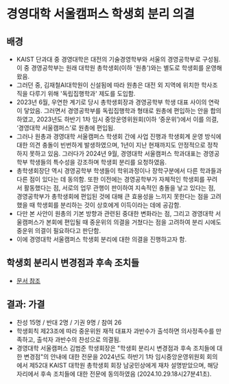 경영대학 서울캠퍼스 학생회 분리 의결
===

## 배경
- KAIST 단과대 중 경영대학은 대전의 기술경영학부와 서울의 경영공학부로 구성됨. 이 중 경영공학부는 원래 대학원 총학생회(이하 '원총')와는 별도로 학생회를 운영해 왔음.
- 그러던 중, 김재철AI대학원이 신설됨에 따라 원총은 대전 외 지역에 위치한 학사조직을 다루기 위해 '독립집행학과' 제도를 도입함. 
- 2023년 6월, 우연한 계기로 당시 총학생회장과 경영공학부 학생 대표 사이의 연락이 닿았음. 그러면서 경영공학부를 독립집행학과 형태로 원총에 편입하는 안을 합의하였고, 2023년도 하반기 1차 임시 중앙운영위원회(이하 ‘중운위’)에서 이를 의결, ‘경영대학 서울캠퍼스’로 원총에 편입됨.
- 그러나 원총과 경영대학 서울캠퍼스 학생회 간에 사업 진행과 학생회계 운영 방식에 대한 의견 충돌이 빈번하게 발생하였으며, 1년이 지난 현재까지도 안정적으로 정착하지 못하고 있음. 그러다가 2024년 9월, 경영대학 서울캠퍼스 학과대표는 경영공학부 학생들의 특수성을 강조하며 학생회 분리를 요청하였음. 
- 총학생회장단 역시 경영공학부 학생들이 학위과정이나 장학구분에서 다른 학과들과 다른 점이 있다는 데 동의함. 또한 이전에는 경영공학부가 자체적인 학생회를 꾸려서 활동했다는 점, 서로의 업무 관행이 판이하여 지속적인 충돌을 낳고 있다는 점, 경영공학부가 총학생회에 편입된 것에 대해 큰 효용성을 느끼지 못한다는 점을 고려했을 때 학생회를 분리하는 것이 상호에게 이득이라는 데에 공감함.
- 다만 본 사안이 원총의 기본 방향과 관련된 중대한 변화라는 점, 그리고 경영대학 서울캠퍼스가 본회에 편입될 때 중운위의 의결을 거쳤다는 점을 고려하여 분리 시에도 중운위 의결이 필요하다고 판단함.
- 이에 경영대학 서울캠퍼스 학생회 분리에 대한 의결을 진행하고자 함.

## 학생회 분리시 변경점과 후속 조치들
- [문서 참조](https://docs.google.com/document/d/1GUJHWWlJRm3xqDoQVc-IvFiWputV0v53mHNVDlGh_Vw/edit?usp=sharing)

## 결과: 가결
- 찬성 15명 / 반대 2명 / 기권 9명 / 참여 26
- 학생회칙 제23조에 따라 중운위원 재적 대표자 과반수가 출석하면 의사정족수를 만족하고, 출석자 과반수의 찬성으로 의결됨.
- 경영대학 서울캠퍼스 김범준 학생회장은 "학생회 분리시 변경점과 후속 조치들에 대한 변경점"의 안내에 대한 전문을 2024년도 하반기 1차 임시중앙운영위원회 회의에서 제52대 KAIST 대학원 총학생회 회장 남궁민상에게 재차 설명받았으며, 해당 자리에서 후속 조치들에 대한 전문에 동의하였음 (2024.10.29.18시27분41초).
